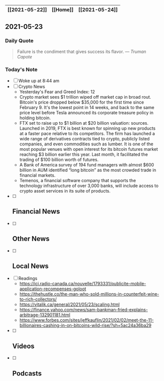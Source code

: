 | [[2021-05-22]] | [[Home]] | [[2021-05-24]] |
| :------------: | :------: | :------------: |

## 2021-05-23 

### Daily Quote
> Failure is the condiment that gives success its flavor.
> &mdash; <cite>Truman Capote</cite>

### Today's Note
- [ ] Woke up at 8:44 am
- [ ] Crypto News
	- Yesterday's Fear and Greed Index: 12
	- Crypto market sees $1 trillion wiped off market cap in broad rout. Bitcoin's price dropped below $35,000 for the first time since February 9. It's the lowest point in 14 weeks, and back to the same price level before Tesla announced its corporate treasure policy in holding bitcoin.
	- FTX set to raise up to $1 billion at $20 billion valuation: sources. Launched in 2019, FTX is best known for spinning up new products at a faster pace relative to its competitors. The firm has launched a wide range of derivatives contracts tied to crypto, publicly listed companies, and even commodities such as lumber. It is one of the most popular venues with open interest for its bitcoin futures market reaching $3 billion earlier this year. Last month, it facilitated the trading of $100 billion worth of futures.
	- A Bank of America survey of 194 fund managers with almost $600 billion in AUM identified “long bitcoin” as the most crowded trade in financial markets.
	- Temenos, a financial software company that supports the technology infrastructure of over 3,000 banks, will include access to crypto asset services in its suite of products.
- [ ] Financial News
	- 
- [ ] Other News
	- 
- [ ] Local News
	-
- [ ] Readings
	- https://ici.radio-canada.ca/nouvelle/1793331/publicite-mobile-application-recompenses-goloot
	- https://thehustle.co/the-man-who-sold-millions-in-counterfeit-wine-to-rich-collectors/
	- https://vitalik.ca/general/2021/05/23/scaling.html
	- https://finance.yahoo.com/news/sam-bankman-fried-explains-arbitrage-132901181.html
	- https://www.forbes.com/sites/jeffkauflin/2021/02/02/meet-the-11-billionaires-cashing-in-on-bitcoins-wild-rise/?sh=5ac24a36ba29
- [ ] Videos
	- 
- [ ] Podcasts
	- 
